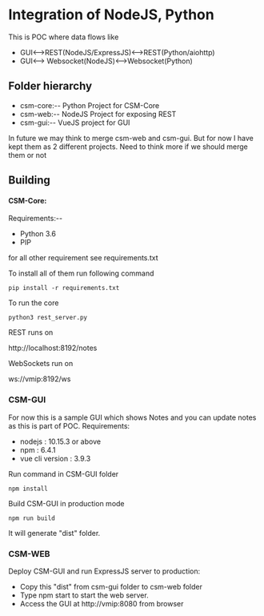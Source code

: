 # Integration of NodeJS, Python

This is POC where data flows like
- GUI<-->REST(NodeJS/ExpressJS)<-->REST(Python/aiohttp)
- GUI<--> Websocket(NodeJS)<-->Websocket(Python)


## Folder hierarchy

- csm-core:-- Python Project for CSM-Core
- csm-web:-- NodeJS Project for exposing REST
- csm-gui:-- VueJS project for GUI 

In future we may think to merge csm-web and csm-gui. But for now I have kept them as 2 different projects. Need to think more if we should merge them or not


## Building


#### CSM-Core:
Requirements:-- 
- Python 3.6
- PIP

for all other requirement see requirements.txt

To install all of them run following command 

`pip install -r requirements.txt`

To run the core

   `python3 rest_server.py`

REST runs on

  http://localhost:8192/notes

WebSockets run on

  ws://vmip:8192/ws

### CSM-GUI
For now this is a sample GUI which shows Notes and you can update notes as this is part of POC.
Requirements:
- nodejs : 10.15.3 or above
- npm : 6.4.1
- vue cli version : 3.9.3

Run command in CSM-GUI folder

 `npm install`

Build CSM-GUI in production mode
 
 `npm run build` 

It will generate "dist" folder.

### CSM-WEB

Deploy CSM-GUI and run ExpressJS server to production:
- Copy this "dist" from csm-gui folder to csm-web folder
- Type npm start to start the web server.
- Access the GUI at http://vmip:8080 from browser
